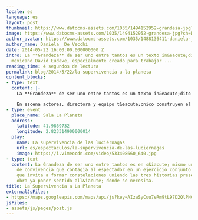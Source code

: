 ```yaml
---
locale: es
language: es
layout: post
thumbnail: https://www.datocms-assets.com/1035/1494152952-grandesa-jpg?ch=DPR%2CWidth&auto=format&w=300
image: https://www.datocms-assets.com/1035/1494152952-grandesa-jpg?ch=DPR%2CWidth&auto=format&w=800
author_avatar: https://www.datocms-assets.com/1035/1488136411-daniela-jpeg?ch=DPR%2CWidth&auto=format&w=150
author_name: Daniela  De Vecchi
date: 2014-05-22 16:00:00.000000000 Z
intro: La **Grandeza** de ser uno entre tantos es un texto in&eacute;dito del dramaturgo
  mexicano David Eudave, especialmente creado para trabajar ...
reading_time: 4 segundos de lectura
permalink: blog/2014/5/22/la-supervivencia-a-la-planeta
content_blocks:
- type: text
  content: |-
    La **Grandeza** de ser uno entre tantos es un texto in&eacute;dito del dramaturgo mexicano David Eudave, especialmente creado para trabajar con los Sistemas Minimalistas Repetitivos. La trama gira en torno a tres historias que enfocan diversos &aacute;mbitos de un tema muy humano: la coacci&oacute;n. Tres experiencias de interacci&oacute;n vividas por un grupo muy heterog&eacute;neo de hombres y mujeres que intentan afrontar, como pueden, las dificultades dentro del sistema que los rodea.

    En escena actores, directora y equipo t&eacute;cnico construyen el espect&aacute;culo en cada funci&oacute;n. Cada escena posee dos posibilidades de continuidad, que la directora elegir&aacute; en directo y de acuerdo con las variaciones propuestas por los actores. El orden de las escenas se cambia cada representaci&oacute;n, todo se hace en directo. Desde la banda sonora tocada y cantada en escena hasta la iluminaci&oacute;n, todo puede variar y tomar protagonismo en cualquier momento. Los conflictos de los personajes se mezclan con los de los actores jugando en la frontera entre la realidad y la ficci&oacute;n, entre el representante y el representado.
- type: event
  place_name: Sala La Planeta
  address:
    latitude: 41.9869732
    longitude: 2.823314900000014
  play:
    name: La supervivencia de las luciérnagas
    url: es/espectaculos/la-supervivencia-de-las-luciernagas
    image: https://i.vimeocdn.com/video/533408660_640.jpg
- type: text
  content: La Grandeza de ser uno entre tantos es en s&iacute; mismo una propuesta
    de convivencia que contagia al espectador en un ejercicio conjunto de teatro,
    que invita a formar constelaciones uniendo las tres historias presentes en la
    obra ya poner sentido all&iacute; donde se necesita.
title: La Supervivencia a La Planeta
externalJsFiles:
- https://maps.googleapis.com/maps/api/js?key=AIzaSyCuu7eRm9tL97D2QlPNGm0XS6HlfjUqSW4&callback=initMap
jsFiles:
- assets/js/pages/post.js
---
```


